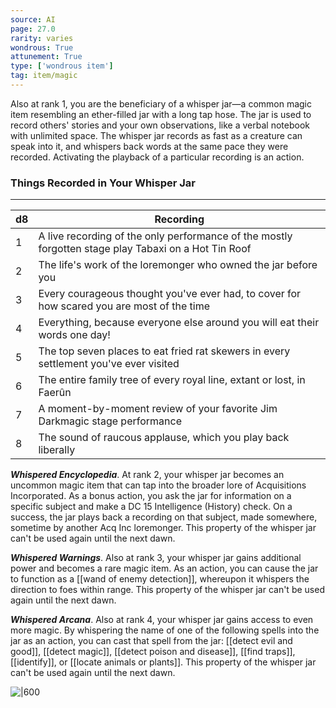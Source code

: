 ```yaml
---
source: AI
page: 27.0
rarity: varies
wondrous: True
attunement: True
type: ['wondrous item']
tag: item/magic
---
```


Also at rank 1, you are the beneficiary of a whisper jar—a common magic item resembling an ether-filled jar with a long tap hose. The jar is used to record others' stories and your own observations, like a verbal notebook with unlimited space. The whisper jar records as fast as a creature can speak into it, and whispers back words at the same pace they were recorded. Activating the playback of a particular recording is an action.

### Things Recorded in Your Whisper Jar
---
|d8|Recording|
|---|-----------|
|1|A live recording of the only performance of the mostly forgotten stage play Tabaxi on a Hot Tin Roof|
|2|The life's work of the loremonger who owned the jar before you|
|3|Every courageous thought you've ever had, to cover for how scared you are most of the time|
|4|Everything, because everyone else around you will eat their words one day!|
|5|The top seven places to eat fried rat skewers in every settlement you've ever visited|
|6|The entire family tree of every royal line, extant or lost, in Faerûn|
|7|A moment-by-moment review of your favorite Jim Darkmagic stage performance|
|8|The sound of raucous applause, which you play back liberally|

**_Whispered Encyclopedia_**. At rank 2, your whisper jar becomes an uncommon magic item that can tap into the broader lore of Acquisitions Incorporated. As a bonus action, you ask the jar for information on a specific subject and make a DC 15 Intelligence (History) check. On a success, the jar plays back a recording on that subject, made somewhere, sometime by another Acq Inc loremonger. This property of the whisper jar can't be used again until the next dawn.

**_Whispered Warnings_**. Also at rank 3, your whisper jar gains additional power and becomes a rare magic item. As an action, you can cause the jar to function as a [[wand of enemy detection]], whereupon it whispers the direction to foes within range. This property of the whisper jar can't be used again until the next dawn.

**_Whispered Arcana_**. Also at rank 4, your whisper jar gains access to even more magic. By whispering the name of one of the following spells into the jar as an action, you can cast that spell from the jar: [[detect evil and good]], [[detect magic]], [[detect poison and disease]], [[find traps]], [[identify]], or [[locate animals or plants]]. This property of the whisper jar can't be used again until the next dawn.


![|600]()
